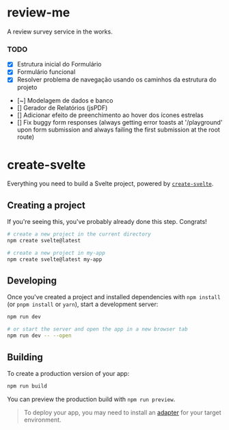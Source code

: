 # review-me
A review survey service in the works. 

### TODO

- [x] Estrutura inicial do Formulário
- [x] Formulário funcional
- [x] Resolver problema de navegação usando os caminhos da estrutura do projeto
- [~] Modelagem de dados e banco
- [] Gerador de Relatórios (jsPDF)
- [] Adicionar efeito de preenchimento ao hover dos ícones estrelas
- [] Fix buggy form responses (always getting error toasts at '/playground' upon form submission and always failing the first submission at the root route)


# create-svelte

Everything you need to build a Svelte project, powered by [`create-svelte`](https://github.com/sveltejs/kit/tree/main/packages/create-svelte).

## Creating a project

If you're seeing this, you've probably already done this step. Congrats!

```bash
# create a new project in the current directory
npm create svelte@latest

# create a new project in my-app
npm create svelte@latest my-app
```

## Developing

Once you've created a project and installed dependencies with `npm install` (or `pnpm install` or `yarn`), start a development server:

```bash
npm run dev

# or start the server and open the app in a new browser tab
npm run dev -- --open
```

## Building

To create a production version of your app:

```bash
npm run build
```

You can preview the production build with `npm run preview`.

> To deploy your app, you may need to install an [adapter](https://kit.svelte.dev/docs/adapters) for your target environment.
